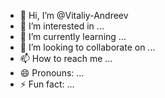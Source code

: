 - 👋 Hi, I’m @Vitaliy-Andreev
- 👀 I’m interested in ...
- 🌱 I’m currently learning ...
- 💞️ I’m looking to collaborate on ...
- 📫 How to reach me ...
- 😄 Pronouns: ...
- ⚡ Fun fact: ...

<!---
Vitaliy-Andreev/Vitaliy-Andreev is a ✨ special ✨ repository because its `README.md` (this file) appears on your GitHub profile.
You can click the Preview link to take a look at your changes.
--->
